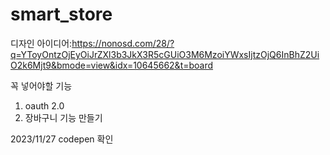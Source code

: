 # smart_store

디자인 아이디어:https://nonosd.com/28/?q=YToyOntzOjEyOiJrZXl3b3JkX3R5cGUiO3M6MzoiYWxsIjtzOjQ6InBhZ2UiO2k6Mjt9&bmode=view&idx=10645662&t=board

꼭 넣어야할 기능
1. oauth 2.0
2. 장바구니 기능 만들기


2023/11/27
codepen 확인
